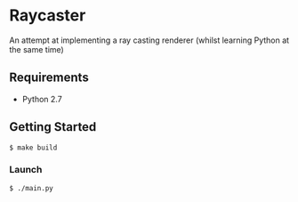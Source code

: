 # Raycaster

An attempt at implementing a ray casting renderer (whilst learning Python
at the same time)

## Requirements

* Python 2.7

## Getting Started

```
$ make build
```

### Launch

```
$ ./main.py
```
